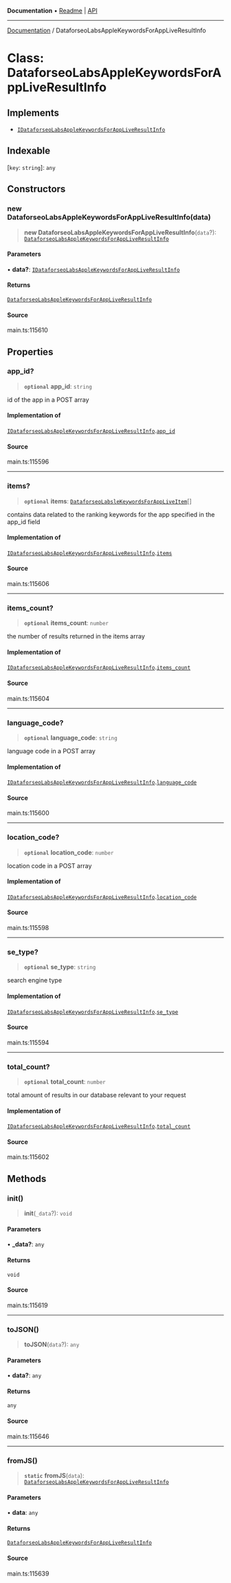**Documentation** • [Readme](../README.md) \| [API](../globals.md)

***

[Documentation](../README.md) / DataforseoLabsAppleKeywordsForAppLiveResultInfo

# Class: DataforseoLabsAppleKeywordsForAppLiveResultInfo

## Implements

- [`IDataforseoLabsAppleKeywordsForAppLiveResultInfo`](../interfaces/IDataforseoLabsAppleKeywordsForAppLiveResultInfo.md)

## Indexable

 \[`key`: `string`\]: `any`

## Constructors

### new DataforseoLabsAppleKeywordsForAppLiveResultInfo(data)

> **new DataforseoLabsAppleKeywordsForAppLiveResultInfo**(`data`?): [`DataforseoLabsAppleKeywordsForAppLiveResultInfo`](DataforseoLabsAppleKeywordsForAppLiveResultInfo.md)

#### Parameters

• **data?**: [`IDataforseoLabsAppleKeywordsForAppLiveResultInfo`](../interfaces/IDataforseoLabsAppleKeywordsForAppLiveResultInfo.md)

#### Returns

[`DataforseoLabsAppleKeywordsForAppLiveResultInfo`](DataforseoLabsAppleKeywordsForAppLiveResultInfo.md)

#### Source

main.ts:115610

## Properties

### app\_id?

> **`optional`** **app\_id**: `string`

id of the app in a POST array

#### Implementation of

[`IDataforseoLabsAppleKeywordsForAppLiveResultInfo`](../interfaces/IDataforseoLabsAppleKeywordsForAppLiveResultInfo.md).[`app_id`](../interfaces/IDataforseoLabsAppleKeywordsForAppLiveResultInfo.md#app_id)

#### Source

main.ts:115596

***

### items?

> **`optional`** **items**: [`DataforseoLabsleKeywordsForAppLiveItem`](DataforseoLabsleKeywordsForAppLiveItem.md)[]

contains data related to the ranking keywords for the app specified in the app_id field

#### Implementation of

[`IDataforseoLabsAppleKeywordsForAppLiveResultInfo`](../interfaces/IDataforseoLabsAppleKeywordsForAppLiveResultInfo.md).[`items`](../interfaces/IDataforseoLabsAppleKeywordsForAppLiveResultInfo.md#items)

#### Source

main.ts:115606

***

### items\_count?

> **`optional`** **items\_count**: `number`

the number of results returned in the items array

#### Implementation of

[`IDataforseoLabsAppleKeywordsForAppLiveResultInfo`](../interfaces/IDataforseoLabsAppleKeywordsForAppLiveResultInfo.md).[`items_count`](../interfaces/IDataforseoLabsAppleKeywordsForAppLiveResultInfo.md#items_count)

#### Source

main.ts:115604

***

### language\_code?

> **`optional`** **language\_code**: `string`

language code in a POST array

#### Implementation of

[`IDataforseoLabsAppleKeywordsForAppLiveResultInfo`](../interfaces/IDataforseoLabsAppleKeywordsForAppLiveResultInfo.md).[`language_code`](../interfaces/IDataforseoLabsAppleKeywordsForAppLiveResultInfo.md#language_code)

#### Source

main.ts:115600

***

### location\_code?

> **`optional`** **location\_code**: `number`

location code in a POST array

#### Implementation of

[`IDataforseoLabsAppleKeywordsForAppLiveResultInfo`](../interfaces/IDataforseoLabsAppleKeywordsForAppLiveResultInfo.md).[`location_code`](../interfaces/IDataforseoLabsAppleKeywordsForAppLiveResultInfo.md#location_code)

#### Source

main.ts:115598

***

### se\_type?

> **`optional`** **se\_type**: `string`

search engine type

#### Implementation of

[`IDataforseoLabsAppleKeywordsForAppLiveResultInfo`](../interfaces/IDataforseoLabsAppleKeywordsForAppLiveResultInfo.md).[`se_type`](../interfaces/IDataforseoLabsAppleKeywordsForAppLiveResultInfo.md#se_type)

#### Source

main.ts:115594

***

### total\_count?

> **`optional`** **total\_count**: `number`

total amount of results in our database relevant to your request

#### Implementation of

[`IDataforseoLabsAppleKeywordsForAppLiveResultInfo`](../interfaces/IDataforseoLabsAppleKeywordsForAppLiveResultInfo.md).[`total_count`](../interfaces/IDataforseoLabsAppleKeywordsForAppLiveResultInfo.md#total_count)

#### Source

main.ts:115602

## Methods

### init()

> **init**(`_data`?): `void`

#### Parameters

• **\_data?**: `any`

#### Returns

`void`

#### Source

main.ts:115619

***

### toJSON()

> **toJSON**(`data`?): `any`

#### Parameters

• **data?**: `any`

#### Returns

`any`

#### Source

main.ts:115646

***

### fromJS()

> **`static`** **fromJS**(`data`): [`DataforseoLabsAppleKeywordsForAppLiveResultInfo`](DataforseoLabsAppleKeywordsForAppLiveResultInfo.md)

#### Parameters

• **data**: `any`

#### Returns

[`DataforseoLabsAppleKeywordsForAppLiveResultInfo`](DataforseoLabsAppleKeywordsForAppLiveResultInfo.md)

#### Source

main.ts:115639
